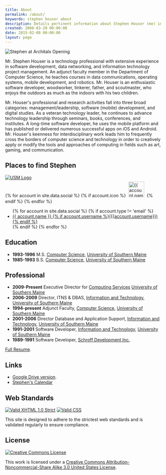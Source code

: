 ```yaml
---
title: About
permalink: /about/
keywords: stephen houser about
description: Details pertinent information about Stephen Houser (me) including work history, education, other sites, and some links.
created: 2008-03-20 00:00:00
date: 2015-02-08 00:00:00
layout: page
---
```

![Stephen at Architalx Opening]({{site.baseurl}}/assets/stephen-architalx.png)

Mr. Stephen Houser is a technology professional with extensive experience in software development, data networking, and information technology project management. An adjunct faculty member in the Department of Computer Science, he teaches courses in data communications, operating systems, mobile development, and robotics. Mr. Houser is an enthusiastic software developer, woodworker, tinkerer, father, and scoutmaster, who enjoys the outdoors as much as the indoors with his two children.

Mr. Houser's professional and research activities fall into three broad categories: management/leadership, software (mobile) development, and digital studies. As a veteran technology leader, he continues to advance technology leadership through seminars, books, conferences, and institutes. A long-time software developer, he uses the mobile platform and has published or delivered numerous successful apps on iOS and Android. Mr. Houser's keenness for interdisciplinary work leads him to frequently cross the borders of computer science and technology in order to creatively apply or modify the tools and approaches of computing in fields such as art, gaming, and communication.

## Places to find Stephen

<div id="connections-right">
    <a href="http://usm.maine.edu"><img id="hero" src="{{site.baseurl}}/logos/usm-horizontal.gif" alt="USM Logo" /></a><br/>
    {% for account in site.data.social %}
        {% if account.icon %}
            <a href="{{ account.url }}">
                <img style="height: 50px; padding: 5px;" src="{{site.baseurl}}/{{ account.icon }}" alt="{{ account.name }}" title="{{ account.name }}"/></a>
        {% endif %}
    {% endfor %}
</div>

<div id="connections-left">
    <ul>
    {% for account in site.data.social %}
        {% if account.type != 'email' %}
            <li><a href="{{ account.url }}">{{ account.name }} 
                {% if account.username %}({{account.username}}){% endif %}</a></li>
        {% endif %}
    {% endfor %}
    </ul>
</div>

## Education
<!-- * <b>2003-present</b> Ph.D. Student, <a href="http://www.umcs.maine.edu">Computer Science</a>, <a href="http://www.umaine.edu">University of Maine</a> -->
* <b>1993-1996</b> M.S. <a href="http://usm.maine.edu/cos">Computer Science</a>, <a href="http://usm.maine.edu">University of Southern Maine</a>
* <b>1985-1993</b> B.S. <a href="http://usm.maine.edu/cos">Computer Science</a>, <a href="http://usm.maine.edu">University of Southern Maine</a>

## Professional
* <b>2009-Present</b> Executive Director for <a href="http://usm.maine.edu/computing">Computing Services</a> <a href="http://usm.maine.edu">University of Southern Maine</a>
* <b>2006-2009</b> Director, ITNS &amp; DBAS, <a href="http://usm.maine.edu/computing">Information and Technology</a>, <a href="http://usm.maine.edu">University of Southern Maine</a>
* <b>1994-present</b> Adjunct Faculty, <a href="http://usm.maine.edu/cos">Computer Science</a>, <a href="http://usm.maine.edu">University of Southern Maine</a>
* <b>2001-2006</b> Director Database and Application Support, <a href="http://usm.maine.edu/computing">Information and Technology</a>, <a href="http://usm.maine.edu">University of Southern Maine</a>
* <b>1991-2001</b> Software Developer, <a href="http://usm.maine.edu/computing">Information and Technology</a>, <a href="http://usm.maine.edu">University of Southern Maine</a>
* <b>1989-1991</b> Software Developer, <a href="http://www.schroff.com">Schroff Development Inc.</a>

[Full Resume]({{site.baseurl}}/files/StephenHouser-Resume-20130418.pdf).

## Links

* <a href="http://goo.gl/I7jER8">Google Drive version</a>.
* <a href="http://www.google.com/calendar/embed?src=houser%40maine.edu&ctz=America/New_York">Stephen's Calendar</a>

## Web Standards

<a href="http://validator.w3.org/check?uri=referer"><img src="http://www.w3.org/Icons/valid-xhtml10" alt="Valid XHTML 1.0 Strict" /></a>
<a class="imagelink" href="http://jigsaw.w3.org/css-validator/"><img src="http://jigsaw.w3.org/css-validator/images/vcss" alt="Valid CSS" /></a>

This site is designed to adhere to the strictest web standards and is validated regularly to ensure compliance.

<!--
[![Valid XHTML 1.0 Strict][2]][1]
[![Valid CSS!][4]][3]

  [1]: http://validator.w3.org/check?uri=referer
  [2]: http://www.w3.org/Icons/valid-xhtml10
  [3]: http://jigsaw.w3.org/css-validator/
  [4]: http://jigsaw.w3.org/css-validator/images/vcss
-->
## License
<a href="http://creativecommons.org/licenses/by-nc-sa/3.0/us/"><img alt="Creative Commons License" src="http://i.creativecommons.org/l/by-nc-sa/3.0/us/88x31.png" /></a>

This work is licensed under a <a rel="license" href="http://creativecommons.org/licenses/by-nc-sa/3.0/us/">Creative Commons Attribution-Noncommercial-Share Alike 3.0 United States License</a>.
